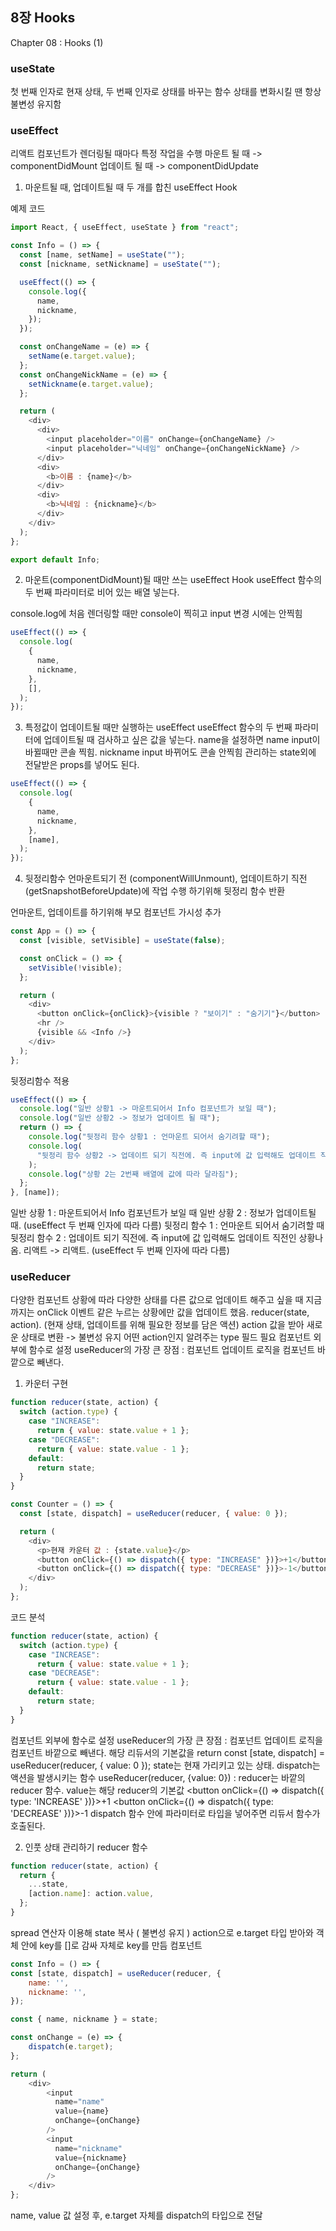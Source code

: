 ## 8장 Hooks

Chapter 08 : Hooks (1)

### useState

첫 번째 인자로 현재 상태, 두 번째 인자로 상태를 바꾸는 함수
상태를 변화시킬 땐 항상 불변성 유지함

### useEffect

리액트 컴포넌트가 렌더링될 때마다 특정 작업을 수행
마운트 될 때 -> componentDidMount
업데이트 될 때 -> componentDidUpdate

1. 마운트될 때, 업데이트될 때 두 개를 합친 useEffect Hook

예제 코드

```js
import React, { useEffect, useState } from "react";

const Info = () => {
  const [name, setName] = useState("");
  const [nickname, setNickname] = useState("");

  useEffect(() => {
    console.log({
      name,
      nickname,
    });
  });

  const onChangeName = (e) => {
    setName(e.target.value);
  };
  const onChangeNickName = (e) => {
    setNickname(e.target.value);
  };

  return (
    <div>
      <div>
        <input placeholder="이름" onChange={onChangeName} />
        <input placeholder="닉네임" onChange={onChangeNickName} />
      </div>
      <div>
        <b>이름 : {name}</b>
      </div>
      <div>
        <b>닉네임 : {nickname}</b>
      </div>
    </div>
  );
};

export default Info;
```

2. 마운트(componentDidMount)될 때만 쓰는 useEffect Hook
   useEffect 함수의 두 번째 파라미터로 비어 있는 배열 넣는다.

console.log에 처음 렌더링할 때만 console이 찍히고 input 변경 시에는 안찍힘

```js
useEffect(() => {
  console.log(
    {
      name,
      nickname,
    },
    [],
  );
});
```

3. 특정값이 업데이트될 때만 실행하는 useEffect
   useEffect 함수의 두 번째 파라미터에 업데이트될 때 검사하고 싶은 값을 넣는다.
   name을 설정하면 name input이 바뀔때만 콘솔 찍힘. nickname input 바뀌어도 콘솔 안찍힘
   관리하는 state외에 전달받은 props를 넣어도 된다.

```js
useEffect(() => {
  console.log(
    {
      name,
      nickname,
    },
    [name],
  );
});
```

4. 뒷정리함수
   언마운트되기 전 (componentWillUnmount), 업데이트하기 직전(getSnapshotBeforeUpdate)에 작업 수행 하기위해 뒷정리 함수 반환

언마운트, 업데이트를 하기위해 부모 컴포넌트 가시성 추가

```js
const App = () => {
  const [visible, setVisible] = useState(false);

  const onClick = () => {
    setVisible(!visible);
  };

  return (
    <div>
      <button onClick={onClick}>{visible ? "보이기" : "숨기기"}</button>
      <hr />
      {visible && <Info />}
    </div>
  );
};
```

뒷정리함수 적용

```js
useEffect(() => {
  console.log("일반 상황1 -> 마운트되어서 Info 컴포넌트가 보일 때");
  console.log("일반 상황2 -> 정보가 업데이트 될 때");
  return () => {
    console.log("뒷정리 함수 상황1 : 언마운트 되어서 숨기려할 때");
    console.log(
      "뒷정리 함수 상황2 -> 업데이트 되기 직전에. 즉 input에 값 입력해도 업데이트 직전인 상황나옴. 리액트 -> 리액ㅌ",
    );
    console.log("상황 2는 2번째 배열에 값에 따라 달라짐");
  };
}, [name]);
```

일반 상황 1 : 마운트되어서 Info 컴포넌트가 보일 때
일반 상황 2 : 정보가 업데이트될 때. (useEffect 두 번째 인자에 따라 다름)
뒷정리 함수 1 : 언마운트 되어서 숨기려할 때
뒷정리 함수 2 : 업데이트 되기 직전에. 즉 input에 값 입력해도 업데이트 직전인 상황나옴. 리액트 -> 리액트. (useEffect 두 번째 인자에 따라 다름)

### useReducer

다양한 컴포넌트 상황에 따라 다양한 상태를 다른 값으로 업데이트 해주고 싶을 때
지금까지는 onClick 이벤트 같은 누르는 상황에만 값을 업데이트 했음.
reducer(state, action). (현재 상태, 업데이트를 위해 필요한 정보를 담은 액션)
action 값을 받아 새로운 상태로 변환 -> 불변성 유지
어떤 action인지 알려주는 type 필드 필요
컴포넌트 외부에 함수로 설정
useReducer의 가장 큰 장점 : 컴포넌트 업데이트 로직을 컴포넌트 바깥으로 빼낸다.

1. 카운터 구현

```js
function reducer(state, action) {
  switch (action.type) {
    case "INCREASE":
      return { value: state.value + 1 };
    case "DECREASE":
      return { value: state.value - 1 };
    default:
      return state;
  }
}

const Counter = () => {
  const [state, dispatch] = useReducer(reducer, { value: 0 });

  return (
    <div>
      <p>현재 카운터 값 : {state.value}</p>
      <button onClick={() => dispatch({ type: "INCREASE" })}>+1</button>
      <button onClick={() => dispatch({ type: "DECREASE" })}>-1</button>
    </div>
  );
};
```

코드 분석

```js
function reducer(state, action) {
  switch (action.type) {
    case "INCREASE":
      return { value: state.value + 1 };
    case "DECREASE":
      return { value: state.value - 1 };
    default:
      return state;
  }
}
```

컴포넌트 외부에 함수로 설정
useReducer의 가장 큰 장점 : 컴포넌트 업데이트 로직을 컴포넌트 바깥으로 빼낸다.
해당 리듀서의 기본값을 return
const [state, dispatch] = useReducer(reducer, { value: 0 });
state는 현재 가리키고 있는 상태.
dispatch는 액션을 발생시키는 함수
useReducer(reducer, {value: 0}) : reducer는 바깥의 reducer 함수. value는 해당 reducer의 기본값
<button onClick={() => dispatch({ type: 'INCREASE' })}>+1</button>
<button onClick={() => dispatch({ type: 'DECREASE' })}>-1</button>
dispatch 함수 안에 파라미터로 타입을 넣어주면 리듀서 함수가 호출된다.

2. 인풋 상태 관리하기
   reducer 함수

```js
function reducer(state, action) {
  return {
    ...state,
    [action.name]: action.value,
  };
}
```

spread 연산자 이용해 state 복사 ( 불변성 유지 )
action으로 e.target 타입 받아와 객체 안에 key를 []로 감싸 자체로 key를 만듬
컴포넌트

```js
const Info = () => {
const [state, dispatch] = useReducer(reducer, {
    name: '',
    nickname: '',
});

const { name, nickname } = state;

const onChange = (e) => {
    dispatch(e.target);
};

return (
    <div>
        <input
          name="name"
          value={name}
          onChange={onChange}
        />
        <input
          name="nickname"
          value={nickname}
          onChange={onChange}
        />
    </div>
};
```

name, value 값 설정 후, e.target 자체를 dispatch의 타입으로 전달
